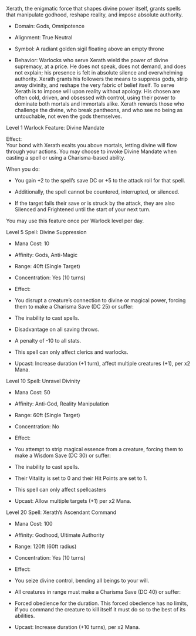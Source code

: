 Xerath, the enigmatic force that shapes divine power itself, grants spells that manipulate godhood, reshape reality, and impose absolute authority.

- Domain: Gods, Omnipotence
    
- Alignment: True Neutral
    
- Symbol: A radiant golden sigil floating above an empty throne
    
- Behavior: Warlocks who serve Xerath wield the power of divine supremacy, at a price. He does not speak, does not demand, and does not explain; his presence is felt in absolute silence and overwhelming authority. Xerath grants his followers the means to suppress gods, strip away divinity, and reshape the very fabric of belief itself. To serve Xerath is to impose will upon reality without apology. His chosen are often cold, driven, and obsessed with control, using their power to dominate both mortals and immortals alike. Xerath rewards those who challenge the divine, who break pantheons, and who see no being as untouchable, not even the gods themselves.
    

Level 1 Warlock Feature: Divine Mandate

Effect:  
Your bond with Xerath exalts you above mortals, letting divine will flow through your actions. You may choose to invoke Divine Mandate when casting a spell or using a Charisma-based ability.

When you do:

- You gain +2 to the spell’s save DC or +5 to the attack roll for that spell.
    
- Additionally, the spell cannot be countered, interrupted, or silenced.
    
- If the target fails their save or is struck by the attack, they are also Silenced and Frightened until the start of your next turn.
    

You may use this feature once per Warlock level per day.

Level 5 Spell: Divine Suppression

- Mana Cost: 10
    
- Affinity: Gods, Anti-Magic
    
- Range: 40ft (Single Target)
    
- Concentration: Yes (10 turns)
    
- Effect:
    

- You disrupt a creature’s connection to divine or magical power, forcing them to make a Charisma Save (DC 25) or suffer:
    

- The inability to cast spells.
    
- Disadvantage on all saving throws.
    
- A penalty of -10 to all stats.
    

- This spell can only affect clerics and warlocks.
    

- Upcast: Increase duration (+1 turn), affect multiple creatures (+1), per x2 Mana.
    

Level 10 Spell: Unravel Divinity

- Mana Cost: 50
    
- Affinity: Anti-God, Reality Manipulation
    
- Range: 60ft (Single Target)
    
- Concentration: No
    
- Effect:
    

- You attempt to strip magical essence from a creature, forcing them to make a Wisdom Save (DC 30) or suffer:
    

- The inability to cast spells.
    
- Their Vitality is set to 0 and their Hit Points are set to 1.
    

- This spell can only affect spellcasters
    

- Upcast: Allow multiple targets (+1) per x2 Mana.
    

Level 20 Spell: Xerath’s Ascendant Command

- Mana Cost: 100
    
- Affinity: Godhood, Ultimate Authority
    
- Range: 120ft (60ft radius)
    
- Concentration: Yes (10 turns)
    
- Effect:
    

- You seize divine control, bending all beings to your will.
    
- All creatures in range must make a Charisma Save (DC 40) or suffer:
    

- Forced obedience for the duration. This forced obedience has no limits, if you command the creature to kill itself it must do so to the best of its abilities. 
    

- Upcast: Increase duration (+10 turns), per x2 Mana.